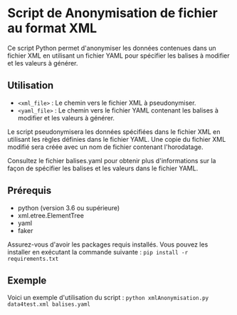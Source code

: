 # Script de Anonymisation de fichier au format XML

Ce script Python permet d'anonymiser les données contenues dans un fichier XML en utilisant un fichier YAML pour spécifier les balises à modifier et les valeurs à générer.

## Utilisation

- `<xml_file>` : Le chemin vers le fichier XML à pseudonymiser.
- `<yaml_file>` : Le chemin vers le fichier YAML contenant les balises à modifier et les valeurs à générer.

Le script pseudonymisera les données spécifiées dans le fichier XML en utilisant les règles définies dans le fichier YAML. Une copie du fichier XML modifié sera créée avec un nom de fichier contenant l'horodatage.

Consultez le fichier balises.yaml pour obtenir plus d'informations sur la façon de spécifier les balises et les valeurs dans le fichier YAML.

## Prérequis

- python (version 3.6 ou supérieure)
- xml.etree.ElementTree
- yaml
- faker

Assurez-vous d'avoir les packages requis installés. Vous pouvez les installer en exécutant la commande suivante : `pip install -r requirements.txt`

## Exemple

Voici un exemple d'utilisation du script : `python xmlAnonymisation.py data4test.xml balises.yaml`
